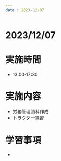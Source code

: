 ```yaml
---
date : 2023-12-07
---
```


# 2023/12/07

# 実施時間
- 13:00-17:30

# 実施内容
- 労務管理資料作成
- トラクター練習

# 学習事項
- 